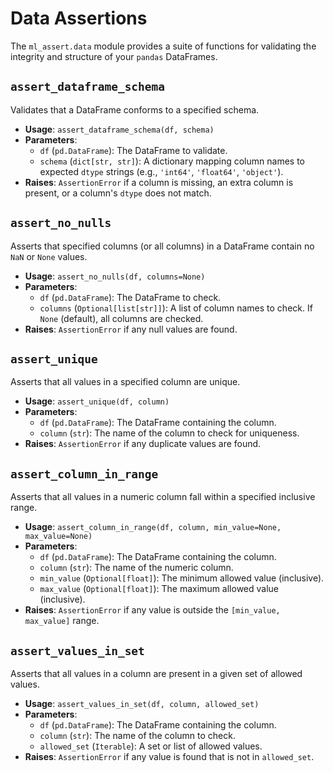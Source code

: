 # Data Assertions

The `ml_assert.data` module provides a suite of functions for validating the integrity and structure of your `pandas` DataFrames.

## `assert_dataframe_schema`

Validates that a DataFrame conforms to a specified schema.

- **Usage**: `assert_dataframe_schema(df, schema)`
- **Parameters**:
    - `df` (`pd.DataFrame`): The DataFrame to validate.
    - `schema` (`dict[str, str]`): A dictionary mapping column names to expected `dtype` strings (e.g., `'int64'`, `'float64'`, `'object'`).
- **Raises**: `AssertionError` if a column is missing, an extra column is present, or a column's `dtype` does not match.

## `assert_no_nulls`

Asserts that specified columns (or all columns) in a DataFrame contain no `NaN` or `None` values.

- **Usage**: `assert_no_nulls(df, columns=None)`
- **Parameters**:
    - `df` (`pd.DataFrame`): The DataFrame to check.
    - `columns` (`Optional[list[str]]`): A list of column names to check. If `None` (default), all columns are checked.
- **Raises**: `AssertionError` if any null values are found.

## `assert_unique`

Asserts that all values in a specified column are unique.

- **Usage**: `assert_unique(df, column)`
- **Parameters**:
    - `df` (`pd.DataFrame`): The DataFrame containing the column.
    - `column` (`str`): The name of the column to check for uniqueness.
- **Raises**: `AssertionError` if any duplicate values are found.

## `assert_column_in_range`

Asserts that all values in a numeric column fall within a specified inclusive range.

- **Usage**: `assert_column_in_range(df, column, min_value=None, max_value=None)`
- **Parameters**:
    - `df` (`pd.DataFrame`): The DataFrame containing the column.
    - `column` (`str`): The name of the numeric column.
    - `min_value` (`Optional[float]`): The minimum allowed value (inclusive).
    - `max_value` (`Optional[float]`): The maximum allowed value (inclusive).
- **Raises**: `AssertionError` if any value is outside the `[min_value, max_value]` range.

## `assert_values_in_set`

Asserts that all values in a column are present in a given set of allowed values.

- **Usage**: `assert_values_in_set(df, column, allowed_set)`
- **Parameters**:
    - `df` (`pd.DataFrame`): The DataFrame containing the column.
    - `column` (`str`): The name of the column to check.
    - `allowed_set` (`Iterable`): A set or list of allowed values.
- **Raises**: `AssertionError` if any value is found that is not in `allowed_set`.
